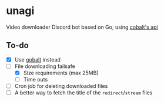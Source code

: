 # unagi

Video downloader Discord bot based on Go, using [cobalt's api](https://github.com/imputnet/cobalt)

## To-do

- [x] Use [gobalt](https://github.com/lostdusty/gobalt) instead
- [ ] File downloading failsafe
  - [x] Size requirements (max 25MB)
  - [ ] Time outs
- [ ] Cron job for deleting downloaded files
- [ ] A better way to fetch the title of the `redirect`/`stream` files
